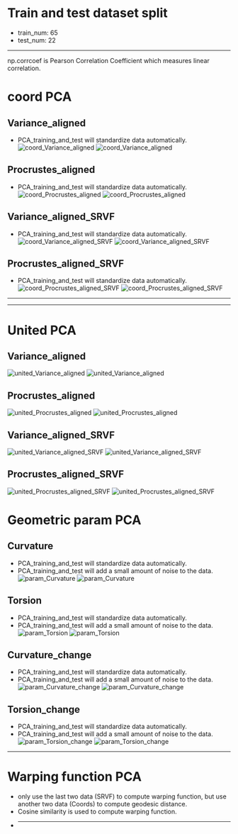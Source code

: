 # Train and test dataset split
- train_num: 65
- test_num: 22
***
np.corrcoef is Pearson Correlation Coefficient which measures linear correlation.
# coord PCA
## Variance_aligned
- PCA_training_and_test will standardize data automatically.![coord_Variance_aligned](./coord_Variance_aligned.png)
![coord_Variance_aligned](././save_data/23-07-31-17-22-06/shuffled_srvf_curves/230731172211/coord_componentse_Variance_aligned.png)
## Procrustes_aligned
- PCA_training_and_test will standardize data automatically.![coord_Procrustes_aligned](./coord_Procrustes_aligned.png)
![coord_Procrustes_aligned](././save_data/23-07-31-17-22-06/shuffled_srvf_curves/230731172211/coord_componentse_Procrustes_aligned.png)
## Variance_aligned_SRVF
- PCA_training_and_test will standardize data automatically.![coord_Variance_aligned_SRVF](./coord_Variance_aligned_SRVF.png)
![coord_Variance_aligned_SRVF](././save_data/23-07-31-17-22-06/shuffled_srvf_curves/230731172211/coord_componentse_Variance_aligned_SRVF.png)
## Procrustes_aligned_SRVF
- PCA_training_and_test will standardize data automatically.![coord_Procrustes_aligned_SRVF](./coord_Procrustes_aligned_SRVF.png)
![coord_Procrustes_aligned_SRVF](././save_data/23-07-31-17-22-06/shuffled_srvf_curves/230731172211/coord_componentse_Procrustes_aligned_SRVF.png)
***
***
# United PCA
## Variance_aligned
![united_Variance_aligned](./united_Variance_aligned.png)
![united_Variance_aligned](././save_data/23-07-31-17-22-06/shuffled_srvf_curves/230731172211/united_componentse_Variance_aligned.png)
## Procrustes_aligned
![united_Procrustes_aligned](./united_Procrustes_aligned.png)
![united_Procrustes_aligned](././save_data/23-07-31-17-22-06/shuffled_srvf_curves/230731172211/united_componentse_Procrustes_aligned.png)
## Variance_aligned_SRVF
![united_Variance_aligned_SRVF](./united_Variance_aligned_SRVF.png)
![united_Variance_aligned_SRVF](././save_data/23-07-31-17-22-06/shuffled_srvf_curves/230731172211/united_componentse_Variance_aligned_SRVF.png)
## Procrustes_aligned_SRVF
![united_Procrustes_aligned_SRVF](./united_Procrustes_aligned_SRVF.png)
![united_Procrustes_aligned_SRVF](././save_data/23-07-31-17-22-06/shuffled_srvf_curves/230731172211/united_componentse_Procrustes_aligned_SRVF.png)
# Geometric param PCA
## Curvature
- PCA_training_and_test will standardize data automatically.
- PCA_training_and_test will add a small amount of noise to the data.
![param_Curvature](./param_Curvature.png)
![param_Curvature](././save_data/23-07-31-17-22-06/shuffled_srvf_curves/230731172211/param_componentse_Curvature.png)
## Torsion
- PCA_training_and_test will standardize data automatically.
- PCA_training_and_test will add a small amount of noise to the data.
![param_Torsion](./param_Torsion.png)
![param_Torsion](././save_data/23-07-31-17-22-06/shuffled_srvf_curves/230731172211/param_componentse_Torsion.png)
## Curvature_change
- PCA_training_and_test will standardize data automatically.
- PCA_training_and_test will add a small amount of noise to the data.
![param_Curvature_change](./param_Curvature_change.png)
![param_Curvature_change](././save_data/23-07-31-17-22-06/shuffled_srvf_curves/230731172211/param_componentse_Curvature_change.png)
## Torsion_change
- PCA_training_and_test will standardize data automatically.
- PCA_training_and_test will add a small amount of noise to the data.
![param_Torsion_change](./param_Torsion_change.png)
![param_Torsion_change](././save_data/23-07-31-17-22-06/shuffled_srvf_curves/230731172211/param_componentse_Torsion_change.png)
***
# Warping function PCA
- only use the last two data (SRVF) to compute warping function, but use another two data (Coords) to compute geodesic distance.
- Cosine similarity is used to compute warping function.
- ***
